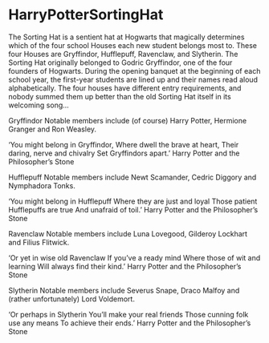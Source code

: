 # HarryPotterSortingHat
The Sorting Hat is a sentient hat at Hogwarts that magically determines which of the four school Houses each new student belongs most to. These four Houses are Gryffindor, Hufflepuff, Ravenclaw, and Slytherin. The Sorting Hat originally belonged to Godric Gryffindor, one of the four founders of Hogwarts.
 During the opening banquet at the beginning of each school year, the first-year students are lined up and their names read aloud alphabetically. 
The four houses have different entry requirements, and nobody summed them up better than the old Sorting Hat itself in its welcoming song...

Gryffindor
Notable members include (of course) Harry Potter, Hermione Granger and Ron Weasley.

‘You might belong in Gryffindor,
Where dwell the brave at heart,
Their daring, nerve and chivalry
Set Gryffindors apart.’
Harry Potter and the Philosopher’s Stone

Hufflepuff
Notable members include Newt Scamander, Cedric Diggory and Nymphadora Tonks.

‘You might belong in Hufflepuff
Where they are just and loyal
Those patient Hufflepuffs are true
And unafraid of toil.’
Harry Potter and the Philosopher’s Stone

Ravenclaw
Notable members include Luna Lovegood, Gilderoy Lockhart and Filius Flitwick.

‘Or yet in wise old Ravenclaw
If you’ve a ready mind
Where those of wit and learning
Will always find their kind.’
Harry Potter and the Philosopher’s Stone

Slytherin
Notable members include Severus Snape, Draco Malfoy and (rather unfortunately) Lord Voldemort.

‘Or perhaps in Slytherin
You’ll make your real friends
Those cunning folk use any means
To achieve their ends.’
Harry Potter and the Philosopher’s Stone

